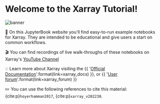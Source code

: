 # Welcome to the Xarray Tutorial!

![banner](images/logo.png)


📖 On this JupyterBook website you'll find easy-to-run example notebooks for Xarray. They are intended to be educational and give users a start on common workflows. 

🎬 You can find recordings of live walk-throughs of these notebooks on Xarray's [YouTube Channel](https://www.youtube.com/channel/UCBlxVSA6xQXeb-i4GgTlO7g)

💡 Learn more about Xarray visiting the {{ '[Official Documentation]({link})'.format(link=xarray_docs) }}, or {{ '[User forum]({link})'.format(link=xarray_forum) }}

✏️ You can use the following references to cite this material: {cite:p}`hoyerhamman2017`, {cite:p}`xarray_v202230`.
